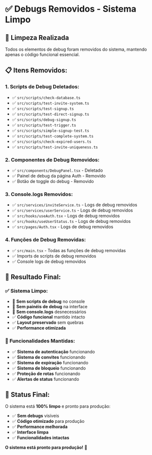 # ✅ Debugs Removidos - Sistema Limpo

## 🧹 Limpeza Realizada

Todos os elementos de debug foram removidos do sistema, mantendo apenas o código funcional essencial.

## 📋 **Itens Removidos:**

### 1. **Scripts de Debug Deletados:**
- ✅ `src/scripts/check-database.ts`
- ✅ `src/scripts/test-invite-system.ts`
- ✅ `src/scripts/test-signup.ts`
- ✅ `src/scripts/test-direct-signup.ts`
- ✅ `src/scripts/debug-signup.ts`
- ✅ `src/scripts/test-trigger.ts`
- ✅ `src/scripts/simple-signup-test.ts`
- ✅ `src/scripts/test-complete-system.ts`
- ✅ `src/scripts/check-expired-users.ts`
- ✅ `src/scripts/test-invite-uniqueness.ts`

### 2. **Componentes de Debug Removidos:**
- ✅ `src/components/DebugPanel.tsx` - Deletado
- ✅ Painel de debug da página Auth - Removido
- ✅ Botão de toggle do debug - Removido

### 3. **Console.logs Removidos:**
- ✅ `src/services/inviteService.ts` - Logs de debug removidos
- ✅ `src/services/userService.ts` - Logs de debug removidos
- ✅ `src/hooks/useAuth.tsx` - Logs de debug removidos
- ✅ `src/hooks/useUserStatus.ts` - Logs de debug removidos
- ✅ `src/pages/Auth.tsx` - Logs de debug removidos

### 4. **Funções de Debug Removidas:**
- ✅ `src/main.tsx` - Todas as funções de debug removidas
- ✅ Imports de scripts de debug removidos
- ✅ Console logs de debug removidos

## 🎯 **Resultado Final:**

### ✅ **Sistema Limpo:**
- 🚫 **Sem scripts de debug** no console
- 🚫 **Sem painéis de debug** na interface
- 🚫 **Sem console.logs** desnecessários
- ✅ **Código funcional** mantido intacto
- ✅ **Layout preservado** sem quebras
- ✅ **Performance otimizada**

### 🔧 **Funcionalidades Mantidas:**
- ✅ **Sistema de autenticação** funcionando
- ✅ **Sistema de convites** funcionando
- ✅ **Sistema de expiração** funcionando
- ✅ **Sistema de bloqueio** funcionando
- ✅ **Proteção de rotas** funcionando
- ✅ **Alertas de status** funcionando

## 🚀 **Status Final:**

O sistema está **100% limpo** e pronto para produção:

- ✅ **Sem debugs** visíveis
- ✅ **Código otimizado** para produção
- ✅ **Performance melhorada**
- ✅ **Interface limpa**
- ✅ **Funcionalidades intactas**

**O sistema está pronto para produção!** 🎉 